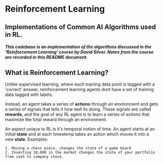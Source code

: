 # Reinforcement Learning 
## Implementations of Common AI Algorithms used in RL. 
##### This codebase is an implementation of the algorithms discussed in the 'Reinforcement Learning' course by David Silver. Notes from the course are recorded in this README document.

## What is Reinforcement Learning?
Unlike supervised learning, where each training data point is tagged with a 'correct' answer, reinforcement learning agents dont have a set of training data tagged with labels.

Instead, an agent takes a series of **actions** through an environment and gets a series of signals that tells it how well its doing. These signals are called **rewards**, and the goal of any RL agent is to learn a series of actions that maximize the total reward through an environment.

An aspect unique to RL is it's temporal notion of time. An agent starts at an initial **state** and at each timestemp takes an action which moves it into a new **state**. Examples:

    1. Moving a chess piece, changes the state of a game board
    2. Investing 10,000 in the market changes the state of your portfolio from cash to company stock. 

